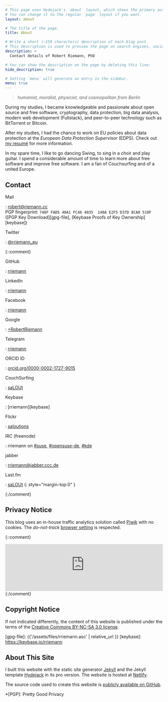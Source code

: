 ```yaml
---
# This page uses Hydejack's `about` layout, which shows the primary author's picture and about text at the top.
# You can change it to the regular `page` layout if you want.
layout: about

# The title of the page.
title: About

# Write a short (~150 characters) description of each blog post.
# This description is used to preview the page on search engines, social media, etc.
description: >
  Contact details of Robert Riemann, PhD

# You can show the description on the page by deleting this line:
hide_description: true

# Setting `menu` will generate an entry in the sidebar.
menu: true
---
```


> *humanist, moralist, physicist, and cosmopolitan from Berlin*

During my studies, I became knowledgeable and passionate about open source and free software, cryptography, data protection, big data analysis, modern web development (Fullstack), and peer-to-peer technology such as BitTorrent or Bitcoin.

After my studies, I had the chance to work on EU policies about data protection at the *European Data Protection Supervisor* (EDPS). Check out [my resumé](/resume.md) for more information.

In my spare time, I like to go dancing Swing, to sing in a choir and play guitar. I spend a considerable amount of time to learn more about free software and improve free software. I am a fan of Couchsurfing and of
a united Europe.

## Contact

Mail

: <robert@riemann.cc>   
  PGP fingerprint: `748F FAD5 40A1 FC46 4035  140A E2F5 D37D 8CA0 510F` ([PGP Key Download][gpg-file], [Keybase Proofs of Key Ownership][keybase])

Twitter

: [@rriemann_eu](https://twitter.com/rriemann_eu)

{::comment}

GitHub

: [rriemann](http://github.com/rriemann)

LinkedIn

: [rriemann](https://www.linkedin.com/in/rriemann/)

Facebook

: [rriemann](https://www.facebook.com/rriemann)

Google

: [+RobertRiemann](https://plus.google.com/+RobertRiemann?rel=author)

Telegram

: [rriemann](https://telegram.me/rriemann)

ORCID ID

: [orcid.org/0000-0002-1727-9015](https://orcid.org/0000-0002-1727-9015)

CouchSurfing

: [saLOUt](http://www.couchsurfing.org/people/salout)

Keybase

: [rriemann][keybase]

Flickr

: [saloutions](https://www.flickr.com/photos/27621704@N07/)

IRC (freenode)

: rriemann on [#suse](irc://chat.freenode.org/suse),
  [#opensuse-de](irc://chat.freenode.org/opensuse-de),
  [#kde](irc://chat.freenode.org/kde)

jabber

: <rriemann@jabber.ccc.de>

Last.fm

: [saLOUt](https://www.last.fm/user/saLOUt)
{: style="margin-top:0" }

{:/comment}

## Privacy Notice

This blog uses an in-house traffic analytics solution called [Piwik](https://piwik.org/) with no cookies.
The *do-not-track* [browser setting](http://donottrack.us/) is respected.

{::comment}
<iframe style="border: 0; width: 100%;" src="https://rriemann.rigel.uberspace.de/piwik/index.php?module=CoreAdminHome&action=optOut&language={{site.lang}}"></iframe>
{:/comment}


## Copyright Notice

If not indicated differently, the content of this website is published under the terms of the
[Creative Commons BY-NC-SA 3.0 license][cc].

[cc]: http://creativecommons.org/licenses/by-nc-sa/3.0/ "Creative Commons Attribution-NonCommercial-ShareAlike 2.0 Generic"
[gpg-file]: {{'/assets/files/rriemann.asc' | relative_url }}
[keybase]: https://keybase.io/rriemann

## About This Site

I built this website with the static site generator [Jekyll](https://jekylrb.com) and the Jekyll template [Hydejack](https://qwtel.com/hydejack/) in its pro version. The website is hosted at [Netlify](https://netlify.com/).

The source code used to create this website is [publicly available on GitHub](https://github.com/rriemann/blog.riemann.cc/).

*[PGP]: Pretty Good Privacy
